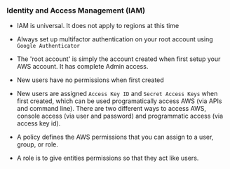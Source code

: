 ### Identity and Access Management (IAM)

- IAM is universal. It does not apply to regions at this time

- Always set up multifactor authentication on your root account using `Google Authenticator`

- The 'root account' is simply the account created when first setup your AWS account. It has complete Admin access.

- New users have no permissions when first created

- New users are assigned `Access Key ID` and `Secret Access Keys` when first created, which can be used programatically access AWS (via APIs and command line). There are two different ways to access AWS, console access (via user and password) and programmatic access (via access key id). 

- A policy defines the AWS permissions that you can assign to a user, group, or role. 

- A role is to give entities permissions so that they act like users.
